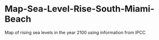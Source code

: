 # Map-Sea-Level-Rise-South-Miami-Beach
Map of rising sea levels in the year 2100 using information from IPCC
